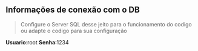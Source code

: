 ## Informações de conexão com o DB

>Configure o Server SQL desse jeito para o funcionamento do codigo ou adapte o codigo para sua configuração

**Usuario**:root
**Senha**:1234
